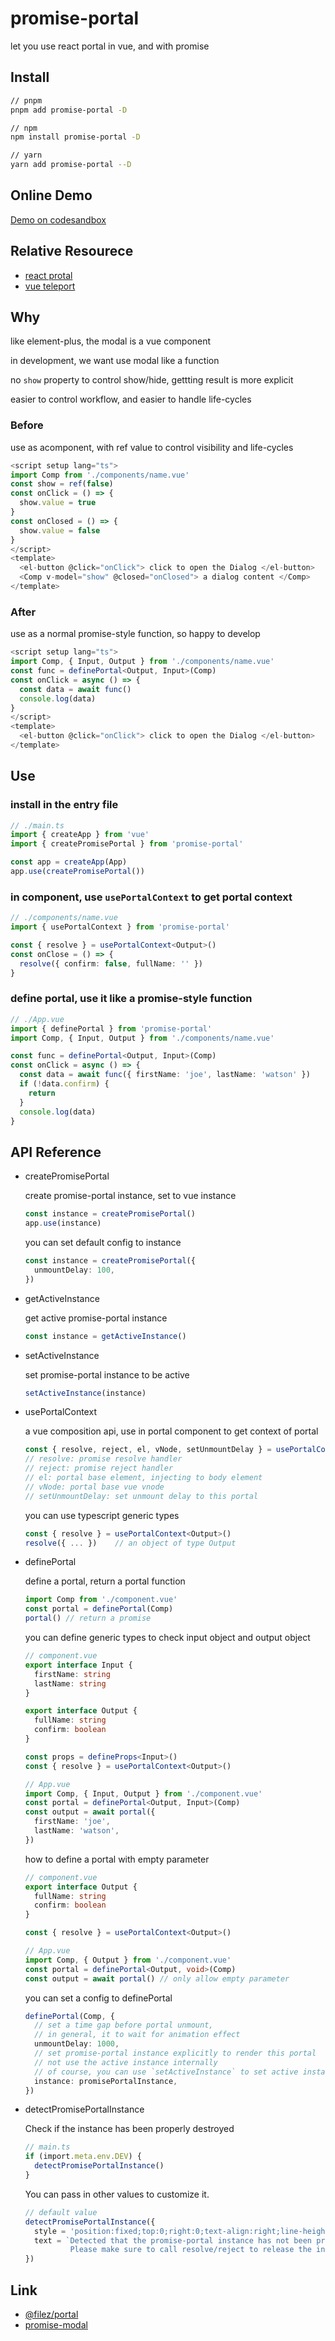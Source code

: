# promise-portal

let you use react portal in vue, and with promise

## Install

```bash
// pnpm
pnpm add promise-portal -D

// npm
npm install promise-portal -D

// yarn
yarn add promise-portal --D
```

## Online Demo

[Demo on codesandbox](https://codesandbox.io/p/github/tjyuanpeng/promise-portal)

## Relative Resourece

- [react protal](https://reactjs.org/docs/portals.html)
- [vue teleport](https://vuejs.org/guide/built-ins/teleport.html)

## Why

like element-plus, the modal is a vue component

in development, we want use modal like a function

no `show` property to control show/hide, gettting result is more explicit

easier to control workflow, and easier to handle life-cycles

### Before

use as acomponent, with ref value to control visibility and life-cycles

```ts
<script setup lang="ts">
import Comp from './components/name.vue'
const show = ref(false)
const onClick = () => {
  show.value = true
}
const onClosed = () => {
  show.value = false
}
</script>
<template>
  <el-button @click="onClick"> click to open the Dialog </el-button>
  <Comp v-model="show" @closed="onClosed"> a dialog content </Comp>
</template>
```

### After

use as a normal promise-style function, so happy to develop

```ts
<script setup lang="ts">
import Comp, { Input, Output } from './components/name.vue'
const func = definePortal<Output, Input>(Comp)
const onClick = async () => {
  const data = await func()
  console.log(data)
}
</script>
<template>
  <el-button @click="onClick"> click to open the Dialog </el-button>
</template>
```

## Use

### install in the entry file

```ts
// ./main.ts
import { createApp } from 'vue'
import { createPromisePortal } from 'promise-portal'

const app = createApp(App)
app.use(createPromisePortal())
```

### in component, use `usePortalContext` to get portal context

```ts
// ./components/name.vue
import { usePortalContext } from 'promise-portal'

const { resolve } = usePortalContext<Output>()
const onClose = () => {
  resolve({ confirm: false, fullName: '' })
}
```

### define portal, use it like a promise-style function

```ts
// ./App.vue
import { definePortal } from 'promise-portal'
import Comp, { Input, Output } from './components/name.vue'

const func = definePortal<Output, Input>(Comp)
const onClick = async () => {
  const data = await func({ firstName: 'joe', lastName: 'watson' })
  if (!data.confirm) {
    return
  }
  console.log(data)
}
```

## API Reference

- createPromisePortal

  create promise-portal instance, set to vue instance

  ```ts
  const instance = createPromisePortal()
  app.use(instance)
  ```

  you can set default config to instance

  ```ts
  const instance = createPromisePortal({
    unmountDelay: 100,
  })
  ```

- getActiveInstance

  get active promise-portal instance

  ```ts
  const instance = getActiveInstance()
  ```

- setActiveInstance

  set promise-portal instance to be active

  ```ts
  setActiveInstance(instance)
  ```

- usePortalContext

  a vue composition api, use in portal component to get context of portal

  ```ts
  const { resolve, reject, el, vNode, setUnmountDelay } = usePortalContext()
  // resolve: promise resolve handler
  // reject: promise reject handler
  // el: portal base element, injecting to body element
  // vNode: portal base vue vnode
  // setUnmountDelay: set unmount delay to this portal
  ```

  you can use typescript generic types

  ```ts
  const { resolve } = usePortalContext<Output>()
  resolve({ ... })    // an object of type Output
  ```

- definePortal

  define a portal, return a portal function

  ```ts
  import Comp from './component.vue'
  const portal = definePortal(Comp)
  portal() // return a promise
  ```

  you can define generic types to check input object and output object

  ```ts
  // component.vue
  export interface Input {
    firstName: string
    lastName: string
  }

  export interface Output {
    fullName: string
    confirm: boolean
  }

  const props = defineProps<Input>()
  const { resolve } = usePortalContext<Output>()

  // App.vue
  import Comp, { Input, Output } from './component.vue'
  const portal = definePortal<Output, Input>(Comp)
  const output = await portal({
    firstName: 'joe',
    lastName: 'watson',
  })
  ```

  how to define a portal with empty parameter

  ```ts
  // component.vue
  export interface Output {
    fullName: string
    confirm: boolean
  }

  const { resolve } = usePortalContext<Output>()

  // App.vue
  import Comp, { Output } from './component.vue'
  const portal = definePortal<Output, void>(Comp)
  const output = await portal() // only allow empty parameter
  ```

  you can set a config to definePortal

  ```ts
  definePortal(Comp, {
    // set a time gap before portal unmount,
    // in general, it to wait for animation effect
    unmountDelay: 1000,
    // set promise-portal instance explicitly to render this portal
    // not use the active instance internally
    // of course, you can use `setActiveInstance` to set active instance
    instance: promisePortalInstance,
  })
  ```

- detectPromisePortalInstance

  Check if the instance has been properly destroyed

  ```ts
  // main.ts
  if (import.meta.env.DEV) {
    detectPromisePortalInstance()
  }
  ```

  You can pass in other values to customize it.

  ```ts
  // default value
  detectPromisePortalInstance({
    style = 'position:fixed;top:0;right:0;text-align:right;line-height:1.3;color:red;z-index:9999;',
    text = `Detected that the promise-portal instance has not been properly destroyed<br>
            Please make sure to call resolve/reject to release the instance correctly.`,
  })
  ```

## Link

- [@filez/portal](https://github.com/lenovo-filez/portal)
- [promise-modal](https://github.com/liruifengv/promise-modal)
